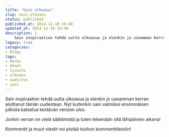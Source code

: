```yaml
---
title: 'Uusi ulkoasu!'
slug: uusi-ulkoasu
status: published
published_at: 2014-12-10 19:40
updated_at: 2014-12-10 19:40
description: |
    Sain inspiraation tehdä uutta ulkoasua ja olenkin jo useamman kerran aloittanut tämän uudestaan. Nyt kuitenkin sain valmiiksi ensimmäisen julkista katselua kestävän version ulos. Jonkin verran on vielä säätämistä ja tulen tekemään sitä lähipäivien aikana! Kommentit ja muut viestit voi pistää tuohon kommenttiboxiin!
legacy: true
categories:
- Blogi
tags:
- Marko
- mknet
- Sivusto
- ulkoasu
- uudistus
- uusi
---
```


<p>Sain inspiraation tehdä uutta ulkoasua ja olenkin jo useamman kerran aloittanut tämän uudestaan. Nyt kuitenkin sain valmiiksi ensimmäisen julkista katselua kestävän version ulos.</p>
<p>Jonkin verran on vielä säätämistä ja tulen tekemään sitä lähipäivien aikana!</p>
<p>Kommentit ja muut viestit voi pistää tuohon kommenttiboxiin!</p>